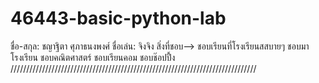 # 46443-basic-python-lab
ชื่อ-สกุล: ชญาฐิตา ศุภาธนงพงศ์ ชื่อเล่น: จิงจิง
สิ่งที่ชอบ--> ชอบเรียนที่โรงเรียนสสบายๆ ชอบมาโรงเรียน ชอบคณิตศาสตร์ ชอบเรียนคอม ชอบช๊อปปื้ง
//////////////////////////////////////////////////////////////////////////////